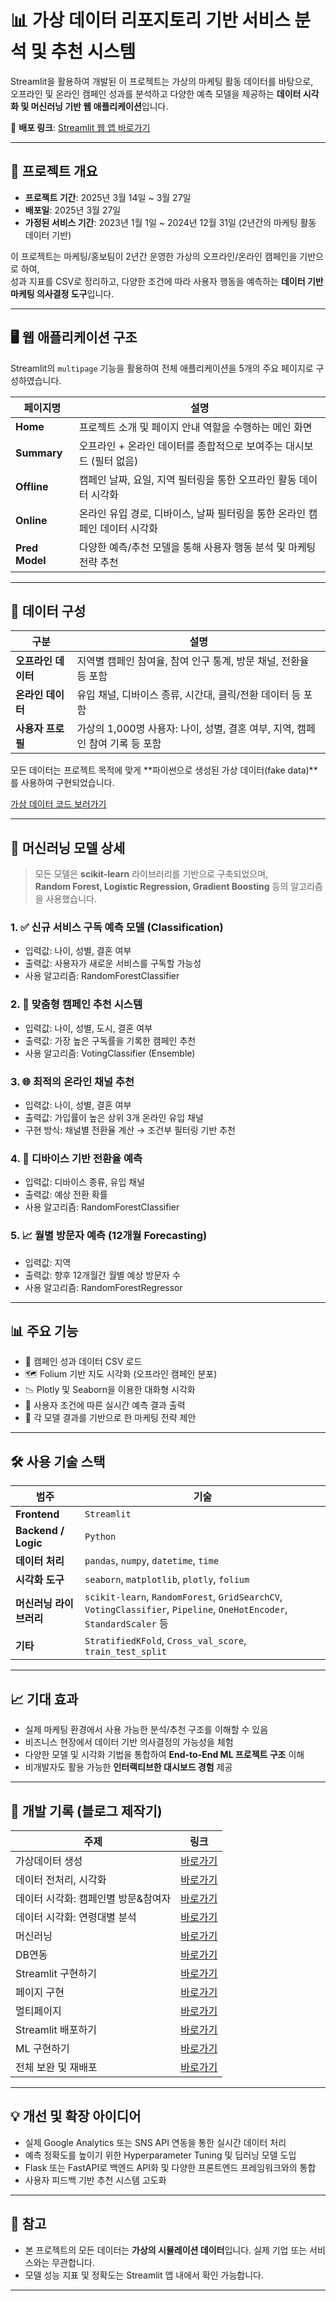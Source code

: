 # 📊 가상 데이터 리포지토리 기반 서비스 분석 및 추천 시스템

Streamlit을 활용하여 개발된 이 프로젝트는 가상의 마케팅 활동 데이터를 바탕으로,  
오프라인 및 온라인 캠페인 성과를 분석하고 다양한 예측 모델을 제공하는 **데이터 시각화 및 머신러닝 기반 웹 애플리케이션**입니다.

🔗 **배포 링크**: [Streamlit 웹 앱 바로가기](https://apprjgroup3-dtiyavdpz8ywuhdu6nhint.Streamlit.app/)

---

## 📅 프로젝트 개요

- **프로젝트 기간**: 2025년 3월 14일 ~ 3월 27일  
- **배포일**: 2025년 3월 27일  
- **가정된 서비스 기간**: 2023년 1월 1일 ~ 2024년 12월 31일 (2년간의 마케팅 활동 데이터 기반)

이 프로젝트는 마케팅/홍보팀이 2년간 운영한 가상의 오프라인/온라인 캠페인을 기반으로 하여,  
성과 지표를 CSV로 정리하고, 다양한 조건에 따라 사용자 행동을 예측하는 **데이터 기반 마케팅 의사결정 도구**입니다.

---

## 🖥️ 웹 애플리케이션 구조

Streamlit의 `multipage` 기능을 활용하여 전체 애플리케이션을 5개의 주요 페이지로 구성하였습니다.

| 페이지명        | 설명 |
|-----------------|------|
| **Home**        | 프로젝트 소개 및 페이지 안내 역할을 수행하는 메인 화면 |
| **Summary**     | 오프라인 + 온라인 데이터를 종합적으로 보여주는 대시보드 (필터 없음) |
| **Offline**     | 캠페인 날짜, 요일, 지역 필터링을 통한 오프라인 활동 데이터 시각화 |
| **Online**      | 온라인 유입 경로, 디바이스, 날짜 필터링을 통한 온라인 캠페인 데이터 시각화 |
| **Pred Model**  | 다양한 예측/추천 모델을 통해 사용자 행동 분석 및 마케팅 전략 추천 |

---

## 📁 데이터 구성

| 구분       | 설명 |
|------------|------|
| **오프라인 데이터** | 지역별 캠페인 참여율, 참여 인구 통계, 방문 채널, 전환율 등 포함 |
| **온라인 데이터** | 유입 채널, 디바이스 종류, 시간대, 클릭/전환 데이터 등 포함 |
| **사용자 프로필** | 가상의 1,000명 사용자: 나이, 성별, 결혼 여부, 지역, 캠페인 참여 기록 등 포함 |

모든 데이터는 프로젝트 목적에 맞게 **파이썬으로 생성된 가상 데이터(fake data)**를 사용하여 구현되었습니다.

[가상 데이터 코드 보러가기](https://github.com/jjjjunn/fake_data_for_streamlit_prj)

---

## 🤖 머신러닝 모델 상세

> 모든 모델은 **scikit-learn** 라이브러리를 기반으로 구축되었으며,  
> **Random Forest, Logistic Regression, Gradient Boosting** 등의 알고리즘을 사용했습니다.

### 1. ✅ 신규 서비스 구독 예측 모델 (Classification)
- 입력값: 나이, 성별, 결혼 여부
- 출력값: 사용자가 새로운 서비스를 구독할 가능성
- 사용 알고리즘: RandomForestClassifier

### 2. 🎯 맞춤형 캠페인 추천 시스템
- 입력값: 나이, 성별, 도시, 결혼 여부
- 출력값: 가장 높은 구독률을 기록한 캠페인 추천
- 사용 알고리즘: VotingClassifier (Ensemble)

### 3. 🌐 최적의 온라인 채널 추천
- 입력값: 나이, 성별, 결혼 여부
- 출력값: 가입률이 높은 상위 3개 온라인 유입 채널
- 구현 방식: 채널별 전환율 계산 → 조건부 필터링 기반 추천

### 4. 📲 디바이스 기반 전환율 예측
- 입력값: 디바이스 종류, 유입 채널
- 출력값: 예상 전환 확률
- 사용 알고리즘: RandomForestClassifier

### 5. 📈 월별 방문자 예측 (12개월 Forecasting)
- 입력값: 지역
- 출력값: 향후 12개월간 월별 예상 방문자 수
- 사용 알고리즘: RandomForestRegressor

---

## 📊 주요 기능

- 📂 캠페인 성과 데이터 CSV 로드
- 🗺️ Folium 기반 지도 시각화 (오프라인 캠페인 분포)
- 📉 Plotly 및 Seaborn을 이용한 대화형 시각화
- 🧠 사용자 조건에 따른 실시간 예측 결과 출력
- 🧩 각 모델 결과를 기반으로 한 마케팅 전략 제안

---

## 🛠️ 사용 기술 스택

| 범주       | 기술 |
|------------|------|
| **Frontend** | `Streamlit` |
| **Backend / Logic** | `Python` |
| **데이터 처리** | `pandas`, `numpy`, `datetime`, `time` |
| **시각화 도구** | `seaborn`, `matplotlib`, `plotly`, `folium` |
| **머신러닝 라이브러리** | `scikit-learn`, `RandomForest`, `GridSearchCV`, `VotingClassifier`, `Pipeline`, `OneHotEncoder`, `StandardScaler` 등 |
| **기타** | `StratifiedKFold`, `Cross_val_score`, `train_test_split` |

---

## 📈 기대 효과

- 실제 마케팅 환경에서 사용 가능한 분석/추천 구조를 이해할 수 있음  
- 비즈니스 현장에서 데이터 기반 의사결정의 가능성을 체험  
- 다양한 모델 및 시각화 기법을 통합하여 **End-to-End ML 프로젝트 구조** 이해  
- 비개발자도 활용 가능한 **인터랙티브한 대시보드 경험** 제공

---

## 📝 개발 기록 (블로그 제작기)

| 주제 | 링크 |
|------|------|
|가상데이터 생성 | [바로가기](https://puppy-foot-it.tistory.com/722) |
|데이터 전처리, 시각화 | [바로가기](https://puppy-foot-it.tistory.com/734) |
|데이터 시각화: 캠페인별 방문&참여자 | [바로가기](https://puppy-foot-it.tistory.com/735) |
|데이터 시각화: 연령대별 분석 | [바로가기](https://puppy-foot-it.tistory.com/736) |
|머신러닝 | [바로가기](https://puppy-foot-it.tistory.com/737) |
|DB연동 | [바로가기](https://puppy-foot-it.tistory.com/738) |
|Streamlit 구현하기 | [바로가기](https://puppy-foot-it.tistory.com/739) |
|페이지 구현 | [바로가기](https://puppy-foot-it.tistory.com/740) |
|멀티페이지 | [바로가기](https://puppy-foot-it.tistory.com/741) |
|Streamlit 배포하기 | [바로가기](https://puppy-foot-it.tistory.com/742) |
|ML 구현하기 | [바로가기](https://puppy-foot-it.tistory.com/743) |
|전체 보완 및 재배포 | [바로가기](https://puppy-foot-it.tistory.com/722) |

---

## 💡 개선 및 확장 아이디어

- 실제 Google Analytics 또는 SNS API 연동을 통한 실시간 데이터 처리  
- 예측 정확도를 높이기 위한 Hyperparameter Tuning 및 딥러닝 모델 도입  
- Flask 또는 FastAPI로 백엔드 API화 및 다양한 프론트엔드 프레임워크와의 통합  
- 사용자 피드백 기반 추천 시스템 고도화

---

## 📌 참고

- 본 프로젝트의 모든 데이터는 **가상의 시뮬레이션 데이터**입니다. 실제 기업 또는 서비스와는 무관합니다.
- 모델 성능 지표 및 정확도는 Streamlit 앱 내에서 확인 가능합니다.

---

